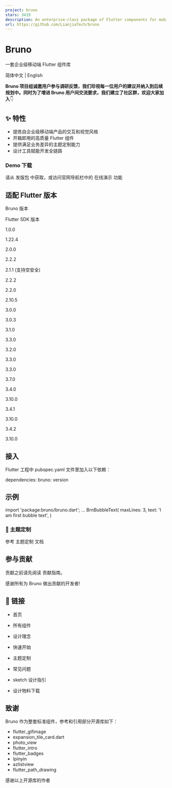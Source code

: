 ```yaml
---
project: bruno
stars: 3419
description: An enterprise-class package of Flutter components for mobile applications. ( Bruno 是基于一整套设计体系的 Flutter 组件库。)
url: https://github.com/LianjiaTech/bruno
---
```


Bruno
=====

一套企业级移动端 Flutter 组件库

简体中文 | English

**Bruno 项目组诚邀用户参与调研反馈，我们珍视每一位用户的建议并纳入到后续规划中。同时为了增进 Bruno 用户间交流要求，我们建立了社区群，欢迎大家加入**👇

✨ 特性
----

-   提炼自企业级移动端产品的交互和视觉风格
-   开箱即用的高质量 Flutter 组件
-   提供满足业务差异的主题定制能力
-   设计工具赋能开发全链路

### Demo 下载

请从 发版包 中获取，或访问官网导航栏中的 在线演示 功能

适配 Flutter 版本
-------------

Bruno 版本

Flutter SDK 版本

1.0.0

1.22.4

2.0.0

2.2.2

2.1.1 (支持空安全)

2.2.2

2.2.0

2.10.5

3.0.0

3.0.3

3.1.0

3.3.0

3.2.0

3.3.0

3.3.0

3.7.0

3.4.0

3.10.0

3.4.1

3.10.0

3.4.2

3.10.0

接入
--

Flutter 工程中 pubspec.yaml 文件里加入以下依赖：

dependencies:
  bruno: version
     

示例
--

import 'package:bruno/bruno.dart';
...
BrnBubbleText(
  maxLines: 3,
  text: 'I am first bubble text',
)

### 🌈 主题定制

参考 主题定制 文档

参与贡献
----

贡献之前请先阅读 贡献指南。

感谢所有为 Bruno 做出贡献的开发者!

🔗 链接
-----

-   首页
    
-   所有组件
    
-   设计理念
    
-   快速开始
    
-   主题定制
    
-   常见问题
    
-   sketch 设计指引
    
-   设计物料下载
    

致谢
--

Bruno 作为整套标准组件，参考和引用部分开源库如下：

-   flutter\_gifimage
-   expansion\_tile\_card.dart
-   photo\_view
-   flutter\_intro
-   flutter\_badges
-   lpinyin
-   azlistview
-   flutter\_path\_drawing

感谢以上开源库的作者
